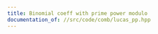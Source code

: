 ```yaml
---
title: Binomial coeff with prime power modulo
documentation_of: //src/code/comb/lucas_pp.hpp
---
```

